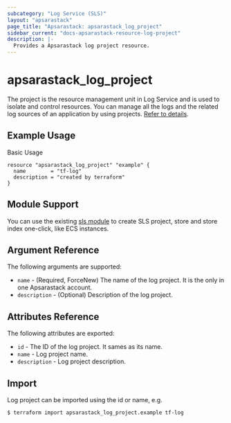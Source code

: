 ```yaml
---
subcategory: "Log Service (SLS)"
layout: "apsarastack"
page_title: "Apsarastack: apsarastack_log_project"
sidebar_current: "docs-apsarastack-resource-log-project"
description: |-
  Provides a Apsarastack log project resource.
---
```


# apsarastack\_log\_project

The project is the resource management unit in Log Service and is used to isolate and control resources.
You can manage all the logs and the related log sources of an application by using projects. [Refer to details](https://www.alibabacloud.com/help/doc-detail/48873.htm).

## Example Usage

Basic Usage

```
resource "apsarastack_log_project" "example" {
  name        = "tf-log"
  description = "created by terraform"
}
```

## Module Support

You can use the existing [sls module](https://registry.terraform.io/modules/terraform-apsarastack-modules/sls/apsarastack) 
to create SLS project, store and store index one-click, like ECS instances.

## Argument Reference

The following arguments are supported:

* `name` - (Required, ForceNew) The name of the log project. It is the only in one Apsarastack account.
* `description` - (Optional) Description of the log project.

## Attributes Reference

The following attributes are exported:

* `id` - The ID of the log project. It sames as its name.
* `name` - Log project name.
* `description` - Log project description.

## Import

Log project can be imported using the id or name, e.g.

```
$ terraform import apsarastack_log_project.example tf-log
```
